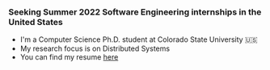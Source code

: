 ### Seeking Summer 2022 Software Engineering internships in the United States

- I'm a Computer Science Ph.D. student at Colorado State University :us:
- My research focus is on Distributed Systems
- You can find my resume [here](http://bit.ly/menuka-resume-github)
<!--
**menuka94/menuka94** is a ✨ _special_ ✨ repository because its `README.md` (this file) appears on your GitHub profile.

- 🔭 I’m currently working on ...
- 🌱 I’m currently learning ...
- 👯 I’m looking to collaborate on ...
- 🤔 I’m looking for help with ...
- 💬 Ask me about ...
- 📫 How to reach me: ...
-->

